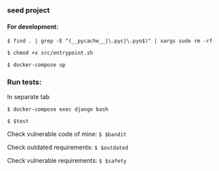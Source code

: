 ### seed project

#### For development:
``` $ find . | grep -E "(__pycache__|\.pyc|\.pyo$)" | xargs sudo rm -rf ```

``` $ chmod +x src/entrypoint.sh ```

``` $ docker-compose up ```

### Run tests:
In separate tab

``` $ docker-compose exec django bash ```

``` $ $test  ```

Check vulnerable code of mine: ``` $ $bandit ```

Check outdated requirements: ``` $ $outdated ```

Check vulnerable requirements: ``` $ $safety ```
